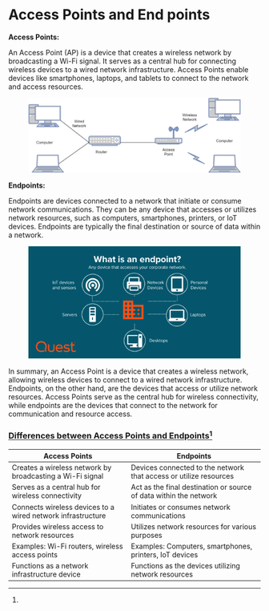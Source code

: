 # Access Points and End points

**Access Points:**

An Access Point (AP) is a device that creates a wireless network by broadcasting a Wi-Fi signal. It serves as a central hub for connecting wireless devices to a wired network infrastructure. Access Points enable devices like smartphones, laptops, and tablets to connect to the network and access resources.

<figure><img src="../../.gitbook/assets/access-point-1024x361.webp" alt=""><figcaption></figcaption></figure>

**Endpoints:**

Endpoints are devices connected to a network that initiate or consume network communications. They can be any device that accesses or utilizes network resources, such as computers, smartphones, printers, or IoT devices. Endpoints are typically the final destination or source of data within a network.

<figure><img src="../../.gitbook/assets/Figure-1-1.png" alt=""><figcaption></figcaption></figure>

In summary, an Access Point is a device that creates a wireless network, allowing wireless devices to connect to a wired network infrastructure. Endpoints, on the other hand, are the devices that access or utilize network resources. Access Points serve as the central hub for wireless connectivity, while endpoints are the devices that connect to the network for communication and resource access.

### [Differences between Access Points and Endpoints](#user-content-fn-1)[^1]

| Access Points                                               | Endpoints                                                         |
| ----------------------------------------------------------- | ----------------------------------------------------------------- |
| Creates a wireless network by broadcasting a Wi-Fi signal   | Devices connected to the network that access or utilize resources |
| Serves as a central hub for wireless connectivity           | Act as the final destination or source of data within the network |
| Connects wireless devices to a wired network infrastructure | Initiates or consumes network communications                      |
| Provides wireless access to network resources               | Utilizes network resources for various purposes                   |
| Examples: Wi-Fi routers, wireless access points             | Examples: Computers, smartphones, printers, IoT devices           |
| Functions as a network infrastructure device                | Functions as the devices utilizing network resources              |

[^1]: 
